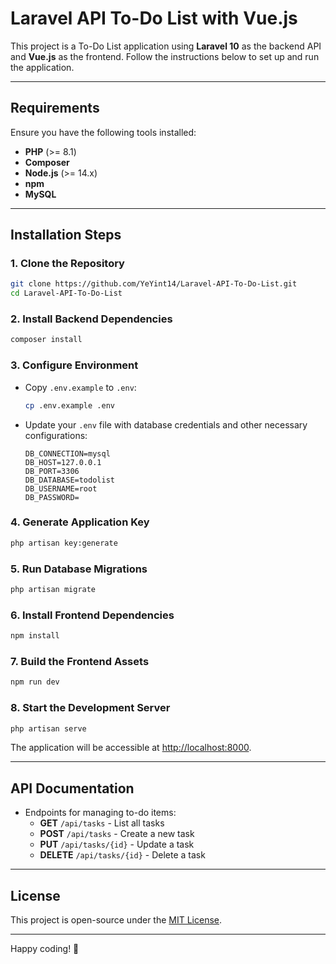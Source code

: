 
# Laravel API To-Do List with Vue.js

This project is a To-Do List application using **Laravel 10** as the backend API and **Vue.js** as the frontend. Follow the instructions below to set up and run the application.

---

## Requirements

Ensure you have the following tools installed:

- **PHP** (>= 8.1)
- **Composer**
- **Node.js** (>= 14.x)
- **npm**
- **MySQL**

---

## Installation Steps

### 1. Clone the Repository
```bash
git clone https://github.com/YeYint14/Laravel-API-To-Do-List.git
cd Laravel-API-To-Do-List
```

### 2. Install Backend Dependencies
```bash
composer install
```

### 3. Configure Environment
- Copy `.env.example` to `.env`:
  ```bash
  cp .env.example .env
  ```
- Update your `.env` file with database credentials and other necessary configurations:
  ```plaintext
  DB_CONNECTION=mysql
  DB_HOST=127.0.0.1
  DB_PORT=3306
  DB_DATABASE=todolist
  DB_USERNAME=root
  DB_PASSWORD=
  ```

### 4. Generate Application Key
```bash
php artisan key:generate
```

### 5. Run Database Migrations
```bash
php artisan migrate
```

### 6. Install Frontend Dependencies
```bash
npm install
```

### 7. Build the Frontend Assets
```bash
npm run dev
```

### 8. Start the Development Server
```bash
php artisan serve
```

The application will be accessible at [http://localhost:8000](http://localhost:8000).

---

## API Documentation
- Endpoints for managing to-do items:
  - **GET** `/api/tasks` - List all tasks
  - **POST** `/api/tasks` - Create a new task
  - **PUT** `/api/tasks/{id}` - Update a task
  - **DELETE** `/api/tasks/{id}` - Delete a task

---



## License
This project is open-source under the [MIT License](LICENSE).

---

Happy coding! 🚀
